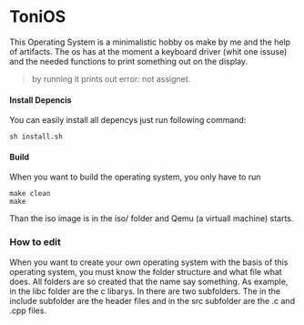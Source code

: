 # ToniOS
This Operating System is a minimalistic hobby os make by me and the help of artifacts.
The os has at the moment a keyboard driver (whit one issuse) and the needed functions to print something out on the display.

> by running it prints out error: not assignet.

#### Install Depencis
You can easily install all depencys just run following command:

    sh install.sh
 #### Build
 When you want to build the operating system, you only have to run
 

    make clean
    make
Than the iso image is in the iso/ folder and Qemu (a virtuall machine) starts.

### How to edit
When you want to create your own operating system with the basis of this operating system, you must know the folder structure and what file what does.
All folders are so created that the name say something.
As example, in the libc folder are the c libarys. In there are two subfolders. The in the include subfolder are the header files and in the src subfolder are the .c and .cpp files.